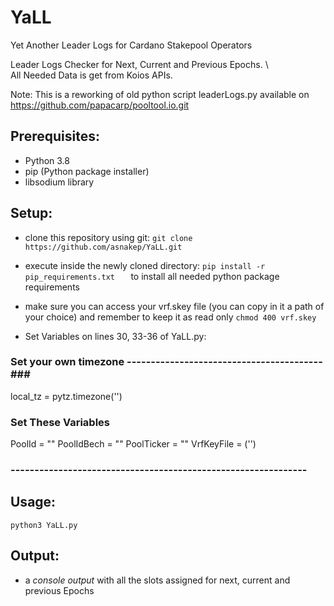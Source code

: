 # YaLL
Yet Another Leader Logs for Cardano Stakepool Operators

Leader Logs Checker for Next, Current and Previous Epochs. \ \
All Needed Data is get from Koios APIs.

Note: This is a reworking of old python script leaderLogs.py 
available on https://github.com/papacarp/pooltool.io.git

## Prerequisites:
- Python 3.8
- pip (Python package installer)
- libsodium library

## Setup:
- clone this repository using git: ``` git clone https://github.com/asnakep/YaLL.git ```
- execute inside the newly cloned directory: ```pip install -r pip_requirements.txt   ```  to install all needed python package requirements
- make sure you can access your vrf.skey file (you can copy in it a path of your choice) and remember to keep it as read only ``` chmod 400 vrf.skey ```

- Set Variables on lines 30, 33-36 of YaLL.py:

### Set your own timezone -----------------------------------------###
local_tz = pytz.timezone('')

### Set These Variables ###
PoolId = ""
PoolIdBech = ""
PoolTicker = ""
VrfKeyFile = ('')
### -------------------------------------------------------------- ###


## Usage:
``` python3 YaLL.py ```

## Output: 
- a *console output* with all the slots assigned for next, current and previous Epochs
